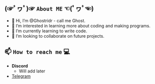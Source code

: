(☞ﾟヮﾟ)☞ `About ME` ☜(ﾟヮﾟ☜)
-
- 👋 Hi, I’m @Ghostridr - call me Ghost.
- 👀 I’m interested in learning more about coding and making programs.
- 🌱 I’m currently learning to write code.
- 💞️ I’m looking to collaborate on future projects.

📫 `How to reach me` 💻
- 
- **Discord**
  - Will add later
- [Telegram](https://t.me/Ghostridr01)

<!---
Ghostridr/Ghostridr is a ✨ special ✨ repository because its `README.md` (this file) appears on your GitHub profile.
You can click the Preview link to take a look at your changes.
--->
